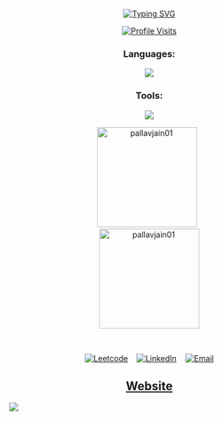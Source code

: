 <div align="center">
	
[![Typing SVG](https://readme-typing-svg.herokuapp.com?font=Fira+Code&pause=1000&color=1EAC03&center=true&vCenter=true&width=435&lines=Hello%F0%9F%91%8B;I+am+Pallav+Jain;I+am+currently+learning+About+Web;Have+a+good+day😀)](https://git.io/typing-svg)



[![Profile Visits](https://komarev.com/ghpvc/?username=pallavjain01&label=Profile%20views&color=blueviolet&style=flat&label=Profile%20Visits&style=for-the-badge)](https://github.com/PallavJain01)

### Languages:

  <p align="center"><a href="https://www.github.com/PallavJain01"><img src="https://skillicons.dev/icons?i=html,css,js,python,java" /></a></p>

### Tools:

  <p align="center"><a href="https://www.github.com/PallavJain01"><img src="https://skillicons.dev/icons?i=git,vscode" /></a></p>

<p>
<a href="https://www.github.com/PallavJain01">
	<img src="https://github-readme-stats.vercel.app/api/top-langs?username=pallavjain01&show_icons=true&locale=en&layout=compact&theme=dark"
    alt="pallavjain01" height=180 /></a>&nbsp;&nbsp;<br><a href="https://www.github.com/PallavJain01"><img src="https://github-readme-stats.vercel.app/api?username=pallavjain01&show_icons=true&locale=en&count_private=true&theme=dark"
    alt="pallavjain01" height=180 /></a>
</p>

<br />

[![Leetcode](https://img.shields.io/endpoint?url=https://untitled-hj4tbtn4292z.runkit.sh)](https://leetcode.com/PallavJain01/) &nbsp;&nbsp;&nbsp;[![LinkedIn](https://img.shields.io/endpoint?url=https://untitled-13p4ewxt9l87.runkit.sh)](https://www.linkedin.com/in/pallav-jain-860846275/) &nbsp;&nbsp;&nbsp;[![Email](https://img.shields.io/endpoint?url=https://untitled-2320zupuihkp.runkit.sh)](https://mail.google.com)


## [Website](https://pallavjain01.github.io/web-learning)

</div>

![](https://hit.yhype.me/github/profile?user_id=123300427)
